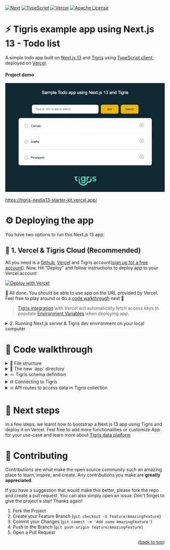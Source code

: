 <a name="readme-top"></a>

[![Next][Next.js]][Next-url]
[![TypeScript][TypeScript]][TypeScript-url]
[![Vercel][Vercel]][Vercel-url]
[![Apache License][license-shield]][license-url]

# ⚡ ️Tigris example app using Next.js 13 - Todo list

A simple todo app built on [Next.js 13][Next-url] and [Tigris](https://docs.tigrisdata.com/) 
using [TypeScript client](https://docs.tigrisdata.com/typescript/), deployed on [Vercel][Vercel-url].

#### Project demo

<a href="https://tigris-nextjs13-starter-kit.vercel.app/">
    <img src="public/readme/todo_app_screenshot.jpg" alt="Todo web app">
</a>

https://tigris-nextjs13-starter-kit.vercel.app/

# ⚙️ Deploying the app

You have two options to run this Next.js 13 app:

## 📖 1. Vercel & Tigris Cloud (Recommended)

All you need is a [Github](https://github.com), [Vercel][Vercel-url] and Tigris 
account([sign up for a free account](https://www.tigrisdata.com/beta#signup-form)). Now, Hit "Deploy"
and follow instructions to deploy app to your Vercel account

[![Deploy with Vercel](https://vercel.com/button)][Deploy-url]

:tada: All done. You should be able to use app on the URL provided by Vercel. Feel free to play around
or do a [code walkthrough](#code-walkthrough) next :tada:

> [Tigris integration](https://vercel.com/integrations/tigris) with Vercel will automatically fetch
access keys to populate [Environment Variables](.env.example) when deploying app.


<details>
<summary>2. Running Next.js server & Tigris dev environment on your local computer</summary>

## 📖 Running Next.js server & Tigris locally

### Prerequisites

1. Tigris installed on your dev computer
   1. For **macOS**: `brew install tigrisdata/tigris/tigris-cli`
   2. Other operating systems: [See installation instructions here](https://docs.tigrisdata.com/cli/installation)
2. Node.js version 16+

### Instructions

1. Clone this repo on your computer
```shell
git clone https://github.com/tigrisdata/tigris-vercel-starter
```
2. Install dependencies
```shell
cd tigris-vercel-starter
npm install
```
3. Run the Next.js server
```shell
npm run dev
```
>Note: This step will also initialize Tigris collection for app.

:tada: All done. You should be able to use app on `localhost:3000` in browser. Feel free to play 
around or do a [code walk-through](#code-walkthrough) next :tada:
</details>

# 👀 Code walkthrough

<details>
<summary> 📂 File structure</summary>

```text
├── package.json
├── lib
│   └── tigris.ts
├── app
│   ├── layout.tsx
│   └── page.tsx
├── db
│   └── models
│       └── todoItems.ts
└── pages
    ├── index.tsx
    └── api
        ├── item
        │   ├── [id].ts
        └── items
            ├── index.ts
            └── search.ts
```
</details>

<details>
<summary> 📣 The new `app` directory</summary>

[/app](app/) - Next.js 13 introduces a new `app/` directory to be a single place for all your routes
as pages, layouts and much more.
</details>

<details>
<summary> 🪢️ Tigris schema definition</summary>

[db/models/todoItems.ts](db/models/todoItems.ts) - The to-do list app  has a single collection 
`todoItems` that stores the to-do items. This Collection gets automatically created/updated by
the [setup script](scripts/setup.ts).
</details>

<details>
<summary> 🌐 Connecting to Tigris</summary>

[lib/tigris.ts](lib/tigris.ts) - Loads the environment variables you specified previously in creating a Vercel project
section and uses them to configure the Tigris client.
</details>

<details>
<summary> ❇️ API routes to access data in Tigris collection</summary>

All the Next.js API routes are defined under `pages/api/`. We have three files exposing endpoints: 

#### [`pages/api/items/index.ts`](pages/api/items/index.ts)

- `GET /api/items` to get an array of to-do items as Array<TodoItem>
- `POST /api/items` to add an item to the list

#### [`/pages/api/items/search.ts`](/pages/api/items/search.ts)

- `GET /api/items/search?q=query` to find and return items matching the given query

#### [`pages/api/item/[id].ts`](pages/api/item/[id].ts)

- `GET /api/item/{id}` to fetch an item
- `PUT /api/item/{id}` to update the given item
- `DELETE /api/item/[id]` to delete an item

</details>

# 🚀 Next steps

In a few steps, we learnt how to bootstrap a Next.js 13 app using Tigris and deploy it on Vercel. Feel
free to add more functionalities or customize App for your use-case and learn more about 
[Tigris data platform](https://docs.tigrisdata.com/overview/) 

# 🤝 Contributing

Contributions are what make the open source community such an amazing place to learn, inspire, and create.
Any contributions you make are **greatly appreciated**.

If you have a suggestion that would make this better, please fork the repo and create a pull request. 
You can also simply open an issue. Don't forget to give the project a star! 
Thanks again!

1. Fork the Project
2. Create your Feature Branch (`git checkout -b feature/AmazingFeature`)
3. Commit your Changes (`git commit -m 'Add some AmazingFeature'`)
4. Push to the Branch (`git push origin feature/AmazingFeature`)
5. Open a Pull Request

<p align="right">(<a href="#readme-top">back to top</a>)</p>


<!-- MARKDOWN LINKS & IMAGES -->
[TypeScript]: https://img.shields.io/badge/TypeScript-007ACC?style=for-the-badge&logo=typescript&logoColor=white
[TypeScript-url]: https://www.typescriptlang.org/
[Vercel]: https://img.shields.io/badge/vercel-F22F46?style=for-the-badge&logo=vercel&logoColor=white
[Vercel-url]: https://vercel.com/
[Deploy-url]: https://vercel.com/new/clone?repository-url=https%3A%2F%2Fgithub.com%2Ftigrisdata%2Ftigris-nextjs13-starter-kit&demo-title=Tigris%20and%20Next.js%2013%20demo%20To-do%20app&demo-description=A%20To-do%20list%20webapp%20using%20Next%20js%2013%20and%20Vercel&integration-ids=oac_Orjx197uMuJobdSaEpVv2Zn8
[Next.js]: https://img.shields.io/badge/next.js-000000?style=for-the-badge&logo=nextdotjs&logoColor=white
[Next-url]: https://nextjs.org/blog/next-13
[license-shield]: https://img.shields.io/github/license/tigrisdata/tigris-vercel-starter.svg?style=for-the-badge
[license-url]: LICENSE
